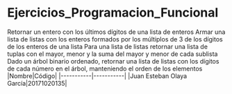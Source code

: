 # Ejercicios_Programacion_Funcional
Retornar un entero con los últimos dígitos de una lista de enteros
Armar una lista de listas con los enteros formados por los múltiplos de 3 de los dígitos de los enteros de una lista
Para una lista de listas retornar una lista de tuplas con el mayor, menor y la suma del mayor y menor de cada sublista
Dado un árbol binario ordenado, retornar una lista de listas con los dígitos de cada número en el árbol, manteniendo el orden de los elementos
|Nombre|Código|
|-----------|-----------|
|Juan Esteban Olaya García|20171020135|
